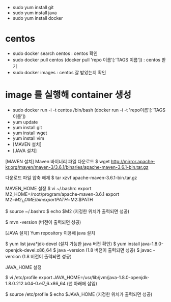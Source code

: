- sudo yum install git
- sudo yum install java
- sudo yum install docker

# centos
- sudo docker search centos : centos 확인
- sudo docker pull centos (docker pull 'repo 이름'[:'TAGS 이름']) : centos 받기
- sudo docker images : centos 잘 받았는지 확인

# image 를 실행해 container 생성
- sudo docker run -i -t centos /bin/bash
(docker run -i -t 'repo이름'[:'TAGS이름'])
- yum update
- yum install git
- yum install wget
- yum install vim
- [MAVEN 설치]
- [JAVA 설치]



[MAVEN 설치]
Maven 바이너리 파일 다운로드
$ wget http://mirror.apache-kr.org/maven/maven-3/3.6.1/binaries/apache-maven-3.6.1-bin.tar.gz

다운로드 파일 압축 해제
$ tar xzvf apache-maven-3.6.1-bin.tar.gz

MAVEN_HOME 설정
$ vi ~/.bashrc
  export M2_HOME=/root/program/apache-maven-3.6.1
  export M2=$M2_HOME/bin
  export PATH=$M2:$PATH

$ source ~/.bashrc
$ echo $M2
 (지정한 위치가 출력되면 성공)

$ mvn -version
 (버전이 출력되면 성공)
 
 
 [JAVA 설치]
 Yum repository 이용해 java 설치

$ yum list java*jdk-devel
 (설치 가능한 java 버전 확인)
$ yum install java-1.8.0-openjdk-devel.x86_64
$ java -version
 (1.8 버전이 출력되면 성공)
$ javac -version
 (1.8 버전이 출력되면 성공)


JAVA_HOME 설정

$ vi /etc/profile
  export JAVA_HOME=/usr/lib/jvm/java-1.8.0-openjdk-1.8.0.212.b04-0.el7_6.x86_64
  (맨 아래에 삽입)

$ source /etc/profile
$ echo $JAVA_HOME
 (지정한 위치가 출력되면 성공)
